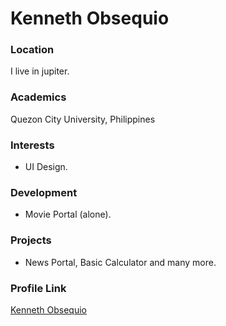 # Kenneth Obsequio

### Location

I live in jupiter.

### Academics

Quezon City University, Philippines

### Interests

- UI Design.

### Development

- Movie Portal (alone).

### Projects

- News Portal, Basic Calculator and many more.

### Profile Link

[Kenneth Obsequio](https://github.com/lash0000)
